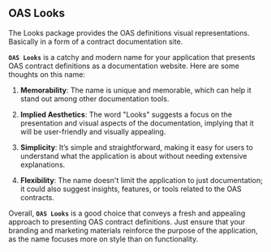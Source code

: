 ## OAS Looks

The Looks package provides the OAS definitions visual representations. Basically in a form of a contract documentation site.

**`OAS Looks`** is a catchy and modern name for your application that presents OAS contract definitions as a documentation website. Here are some thoughts on this name:

1. **Memorability**: The name is unique and memorable, which can help it stand out among other documentation tools.
  
2. **Implied Aesthetics**: The word "Looks" suggests a focus on the presentation and visual aspects of the documentation, implying that it will be user-friendly and visually appealing.

3. **Simplicity**: It’s simple and straightforward, making it easy for users to understand what the application is about without needing extensive explanations.

4. **Flexibility**: The name doesn't limit the application to just documentation; it could also suggest insights, features, or tools related to the OAS contracts.

Overall, **`OAS Looks`** is a good choice that conveys a fresh and appealing approach to presenting OAS contract definitions. Just ensure that your branding and marketing materials reinforce the purpose of the application, as the name focuses more on style than on functionality.